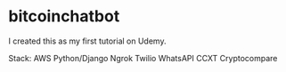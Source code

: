 # bitcoinchatbot
I created this as my first tutorial on Udemy. 

Stack:
AWS
Python/Django
Ngrok
Twilio
WhatsAPI
CCXT
Cryptocompare
